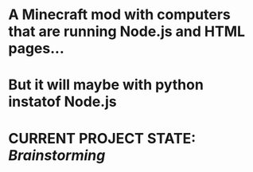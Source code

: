 # A Minecraft mod with computers that are running Node.js and HTML pages...
# But it will maybe with python instatof Node.js

# CURRENT PROJECT STATE: *Brainstorming*
